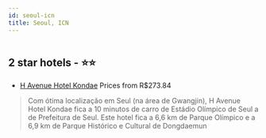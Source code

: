 ```yaml
---
id: seoul-icn
title: Seoul, ICN
---
```


<center><img src="https://i.travelapi.com/hotels/23000000/22180000/22170800/22170799/9ff3e317_z.jpg" alt="" /></center>


##  2 star hotels - ⭐️⭐️

-    [H Avenue Hotel Kondae](https://www.hurb.com/br/aud/https://www.hurb.com/br/hotels/seoul/h-avenue-hotel-kondae-HT-TPWR?cmp=18055) Prices from R$273.84
   > Com ótima localização em Seul (na área de Gwangjin), H Avenue Hotel Kondae fica a 10 minutos de carro de Estádio Olímpico de Seul a de Prefeitura de Seul.  Este hotel fica a 6,6 km de Parque Olímpico e a 6,9 km de Parque Histórico e Cultural de Dongdaemun
